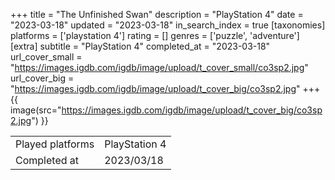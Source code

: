 +++
title = "The Unfinished Swan"
description = "PlayStation 4"
date = "2023-03-18"
updated = "2023-03-18"
in_search_index = true
[taxonomies]
platforms = ['playstation 4']
rating = []
genres = ['puzzle', 'adventure']
[extra]
subtitle = "PlayStation 4"
completed_at = "2023-03-18"
url_cover_small = "https://images.igdb.com/igdb/image/upload/t_cover_small/co3sp2.jpg"
url_cover_big = "https://images.igdb.com/igdb/image/upload/t_cover_big/co3sp2.jpg"
+++
{{ image(src="https://images.igdb.com/igdb/image/upload/t_cover_big/co3sp2.jpg") }}

|              |            |
| ------------ | ---------- |
| Played platforms    | PlayStation 4 |
| Completed at | 2023/03/18 |


